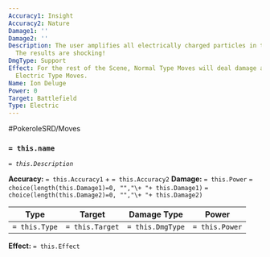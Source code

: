 ```yaml
---
Accuracy1: Insight
Accuracy2: Nature
Damage1: ''
Damage2: ''
Description: The user amplifies all electrically charged particles in the environment.
  The results are shocking!
DmgType: Support
Effect: For the rest of the Scene, Normal Type Moves will deal damage as if they were
  Electric Type Moves.
Name: Ion Deluge
Power: 0
Target: Battlefield
Type: Electric
---
```


#PokeroleSRD/Moves

### `= this.name` 
*`= this.Description`*

**Accuracy:** `= this.Accuracy1` + `= this.Accuracy2`
**Damage:** `= this.Power` `= choice(length(this.Damage1)=0, "","\+ "+ this.Damage1)` `= choice(length(this.Damage2)=0, "","\+ "+ this.Damage2)`

| Type          | Target          | Damage Type          | Power          |
| ------------- | --------------- | ---------------- | -------------- |
| `= this.Type` | `= this.Target` | `= this.DmgType` | `= this.Power` | 

**Effect:** `= this.Effect`